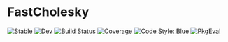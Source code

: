 # FastCholesky

[![Stable](https://img.shields.io/badge/docs-stable-blue.svg)](https://biaslab.github.io/FastCholesky.jl/stable/)
[![Dev](https://img.shields.io/badge/docs-dev-blue.svg)](https://biaslab.github.io/FastCholesky.jl/dev/)
[![Build Status](https://github.com/biaslab/FastCholesky.jl/actions/workflows/CI.yml/badge.svg?branch=main)](https://github.com/biaslab/FastCholesky.jl/actions/workflows/CI.yml?query=branch%3Amain)
[![Coverage](https://codecov.io/gh/biaslab/FastCholesky.jl/branch/main/graph/badge.svg)](https://codecov.io/gh/biaslab/FastCholesky.jl)
[![Code Style: Blue](https://img.shields.io/badge/code%20style-blue-4495d1.svg)](https://github.com/invenia/BlueStyle)
[![PkgEval](https://JuliaCI.github.io/NanosoldierReports/pkgeval_badges/F/FastCholesky.svg)](https://JuliaCI.github.io/NanosoldierReports/pkgeval_badges/F/FastCholesky.html)
